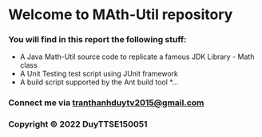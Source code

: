 # Welcome to MAth-Util repository
### You will find in this report the following stuff:

* A Java Math-Util source code to replicate a famous JDK Library - Math class
* A Unit Testing test script using JUnit framework
* A build script supported by the Ant build tool
*...

### Connect me via tranthanhduytv2015@gmail.com

### Copyright &#169; 2022 DuyTTSE150051